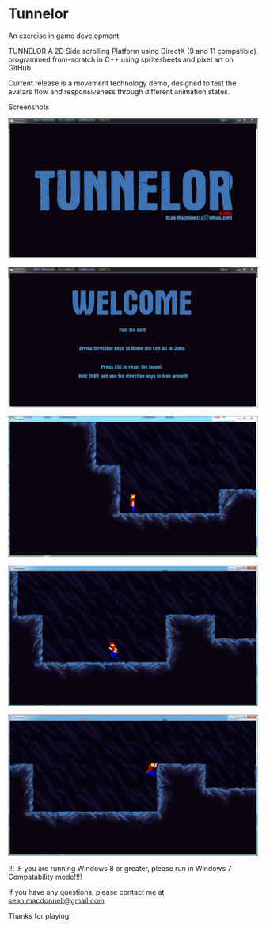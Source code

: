 Tunnelor
========

An exercise in game development

TUNNELOR
A 2D Side scrolling Platform using DirectX (9 and 11 compatible) programmed from-scratch in C++ using spritesheets and pixel art on GitHub.

Current release is a movement technology demo, designed to test the avatars flow and responsiveness through different animation states.

Screenshots

![Screenshot 1](https://github.com/seanmacdonnell/Tunnelor/blob/master/Tunnelour/Screenshots/Alpha%200.4.4/1.PNG?raw=true)

![Screenshot 2](https://github.com/seanmacdonnell/Tunnelor/blob/master/Tunnelour/Screenshots/Alpha%200.4.4/2.PNG?raw=true)

![Screenshot 3](https://github.com/seanmacdonnell/Tunnelor/blob/master/Tunnelour/Screenshots/Alpha%200.4.4/3.PNG?raw=true)

![Screenshot 4](https://github.com/seanmacdonnell/Tunnelor/blob/master/Tunnelour/Screenshots/Alpha%200.4.4/4.PNG?raw=true)

![Screenshot 5](https://github.com/seanmacdonnell/Tunnelor/blob/master/Tunnelour/Screenshots/Alpha%200.4.4/5.PNG?raw=true)


!!! IF you are running Windows 8 or greater, please run in Windows 7 Compatability mode!!!!

If you have any questions, please contact me at sean.macdonnell@gmail.com

Thanks for playing!

